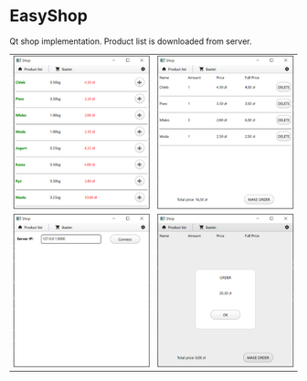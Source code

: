 # EasyShop

Qt shop implementation. Product list is downloaded from server.

| | |
|:-------------------------:|:-------------------------:|
|![Image0](photos/shop.png)|![Image1](photos/basket.png)|
|![Image2](photos/settings.png)|![Image3](photos/order.png)|
